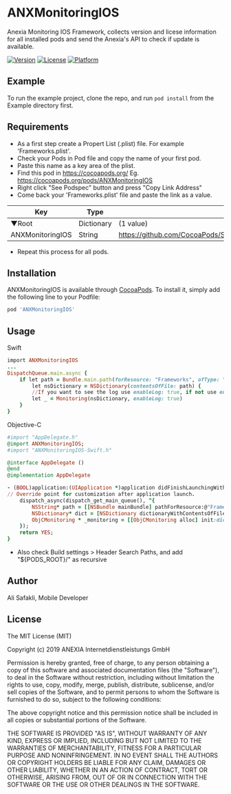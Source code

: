 # ANXMonitoringIOS
Anexia Monitoring IOS Framework, collects version and licese information for all installed pods and send the Anexia's API to check if update is available.

[![Version](https://img.shields.io/cocoapods/v/ANXMonitoringIOS.svg?style=flat)](https://cocoapods.org/pods/ANXMonitoringIOS)
[![License](https://img.shields.io/cocoapods/l/ANXMonitoringIOS.svg?style=flat)](https://cocoapods.org/pods/ANXMonitoringIOS)
[![Platform](https://img.shields.io/cocoapods/p/ANXMonitoringIOS.svg?style=flat)](https://cocoapods.org/pods/ANXMonitoringIOS)

## Example

To run the example project, clone the repo, and run `pod install` from the Example directory first.

## Requirements
* As a first step create a Propert List (.plist) file. For example 'Frameworks.plist'.
* Check your Pods in Pod file and copy the name of your first pod. 
* Paste this name as a key area of the plist.
* Find this pod in https://cocoapods.org/
        Eg. https://cocoapods.org/pods/ANXMonitoringIOS
* Right click "See Podspec" button and press "Copy Link Address"
* Come back your 'Frameworks.plist' file and paste the link as a value.


| Key  | Type | Value |
| ------------- | ------------- | ------------- |
| ▼Root | Dictionary |  (1 value)
| ANXMonitoringIOS  | String | https://github.com/CocoaPods/Specs/blob/master/Specs/3/4/b/ANXMonitoringIOS/1.0.3/ANXMonitoringIOS.podspec.json  |

* Repeat this process for all pods.


## Installation

ANXMonitoringIOS is available through [CocoaPods](https://cocoapods.org). To install
it, simply add the following line to your Podfile:

```ruby
pod 'ANXMonitoringIOS'
```
## Usage
Swift
```ruby
import ANXMonitoringIOS
...
DispatchQueue.main.async {
    if let path = Bundle.main.path(forResource: "Frameworks", ofType: "plist"), 
        let nsDictionary = NSDictionary(contentsOfFile: path) {
        //If you want to see the log use enableLog: true, if not use enableLog: false
        let _ = Monitoring(nsDictionary, enableLog: true)
    }
}
```

Objective-C
```ruby
#import "AppDelegate.h"
@import ANXMonitoringIOS;
#import "ANXMonitoringIOS-Swift.h"

@interface AppDelegate ()
@end
@implementation AppDelegate

- (BOOL)application:(UIApplication *)application didFinishLaunchingWithOptions:(NSDictionary *)launchOptions {
// Override point for customization after application launch.
    dispatch_async(dispatch_get_main_queue(), ^{
        NSString* path = [[NSBundle mainBundle] pathForResource:@"Frameworks" ofType:@"plist"];
        NSDictionary* dict = [NSDictionary dictionaryWithContentsOfFile:path];
        ObjCMonitoring * _monitoring = [[ObjCMonitoring alloc] init:dict enableLog:YES];
    });
    return YES;
}
```
* Also check Build settings > Header Search Paths, and add "${PODS_ROOT}/" as recursive


## Author

Ali Safakli, Mobile Developer

## License

The MIT License (MIT)

Copyright (c) 2019 ANEXIA Internetdienstleistungs GmbH

Permission is hereby granted, free of charge, to any person obtaining a copy
of this software and associated documentation files (the "Software"), to deal
in the Software without restriction, including without limitation the rights
to use, copy, modify, merge, publish, distribute, sublicense, and/or sell
copies of the Software, and to permit persons to whom the Software is
furnished to do so, subject to the following conditions:

The above copyright notice and this permission notice shall be included in all
copies or substantial portions of the Software.

THE SOFTWARE IS PROVIDED "AS IS", WITHOUT WARRANTY OF ANY KIND, EXPRESS OR
IMPLIED, INCLUDING BUT NOT LIMITED TO THE WARRANTIES OF MERCHANTABILITY,
FITNESS FOR A PARTICULAR PURPOSE AND NONINFRINGEMENT. IN NO EVENT SHALL THE
AUTHORS OR COPYRIGHT HOLDERS BE LIABLE FOR ANY CLAIM, DAMAGES OR OTHER
LIABILITY, WHETHER IN AN ACTION OF CONTRACT, TORT OR OTHERWISE, ARISING FROM,
OUT OF OR IN CONNECTION WITH THE SOFTWARE OR THE USE OR OTHER DEALINGS IN THE
SOFTWARE.

